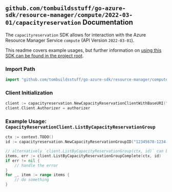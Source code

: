 
## `github.com/tombuildsstuff/go-azure-sdk/resource-manager/compute/2022-03-01/capacityreservation` Documentation

The `capacityreservation` SDK allows for interaction with the Azure Resource Manager Service `compute` (API Version `2022-03-01`).

This readme covers example usages, but further information on [using this SDK can be found in the project root](https://github.com/tombuildsstuff/go-azure-sdk/tree/main/docs).

### Import Path

```go
import "github.com/tombuildsstuff/go-azure-sdk/resource-manager/compute/2022-03-01/capacityreservation"
```


### Client Initialization

```go
client := capacityreservation.NewCapacityReservationClientWithBaseURI("https://management.azure.com")
client.Client.Authorizer = authorizer
```


### Example Usage: `CapacityReservationClient.ListByCapacityReservationGroup`

```go
ctx := context.TODO()
id := capacityreservation.NewCapacityReservationGroupID("12345678-1234-9876-4563-123456789012", "example-resource-group", "capacityReservationGroupValue")

// alternatively `client.ListByCapacityReservationGroup(ctx, id)` can be used to do batched pagination
items, err := client.ListByCapacityReservationGroupComplete(ctx, id)
if err != nil {
	// handle the error
}
for _, item := range items {
	// do something
}
```
